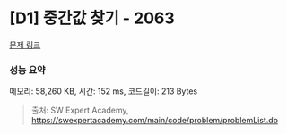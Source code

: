 # [D1] 중간값 찾기 - 2063 

[문제 링크](https://swexpertacademy.com/main/code/problem/problemDetail.do?contestProbId=AV5QPsXKA2UDFAUq) 

### 성능 요약

메모리: 58,260 KB, 시간: 152 ms, 코드길이: 213 Bytes



> 출처: SW Expert Academy, https://swexpertacademy.com/main/code/problem/problemList.do